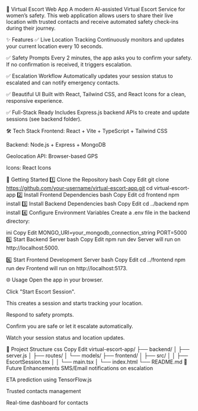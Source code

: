 🚨 Virtual Escort Web App
A modern AI-assisted Virtual Escort Service for women’s safety.
This web application allows users to share their live location with trusted contacts and receive automated safety check-ins during their journey.


✨ Features
✅ Live Location Tracking
Continuously monitors and updates your current location every 10 seconds.

✅ Safety Prompts
Every 2 minutes, the app asks you to confirm your safety. If no confirmation is received, it triggers escalation.

✅ Escalation Workflow
Automatically updates your session status to escalated and can notify emergency contacts.

✅ Beautiful UI
Built with React, Tailwind CSS, and React Icons for a clean, responsive experience.

✅ Full-Stack Ready
Includes Express.js backend APIs to create and update sessions (see backend folder).

🛠️ Tech Stack
Frontend: React + Vite + TypeScript + Tailwind CSS

Backend: Node.js + Express + MongoDB

Geolocation API: Browser-based GPS

Icons: React Icons

🚀 Getting Started
1️⃣ Clone the Repository
bash
Copy
Edit
git clone https://github.com/your-username/virtual-escort-app.git
cd virtual-escort-app
2️⃣ Install Frontend Dependencies
bash
Copy
Edit
cd frontend
npm install
3️⃣ Install Backend Dependencies
bash
Copy
Edit
cd ../backend
npm install
4️⃣ Configure Environment Variables
Create a .env file in the backend directory:

ini
Copy
Edit
MONGO_URI=your_mongodb_connection_string
PORT=5000
5️⃣ Start Backend Server
bash
Copy
Edit
npm run dev
Server will run on http://localhost:5000.

6️⃣ Start Frontend Development Server
bash
Copy
Edit
cd ../frontend
npm run dev
Frontend will run on http://localhost:5173.

🌐 Usage
Open the app in your browser.

Click "Start Escort Session".

This creates a session and starts tracking your location.

Respond to safety prompts.

Confirm you are safe or let it escalate automatically.

Watch your session status and location updates.

📂 Project Structure
css
Copy
Edit
virtual-escort-app/
├── backend/
│   ├── server.js
│   ├── routes/
│   └── models/
├── frontend/
│   ├── src/
│   │   ├── EscortSession.tsx
│   │   └── main.tsx
│   └── index.html
└── README.md
🧩 Future Enhancements
SMS/Email notifications on escalation

ETA prediction using TensorFlow.js

Trusted contacts management

Real-time dashboard for contacts
